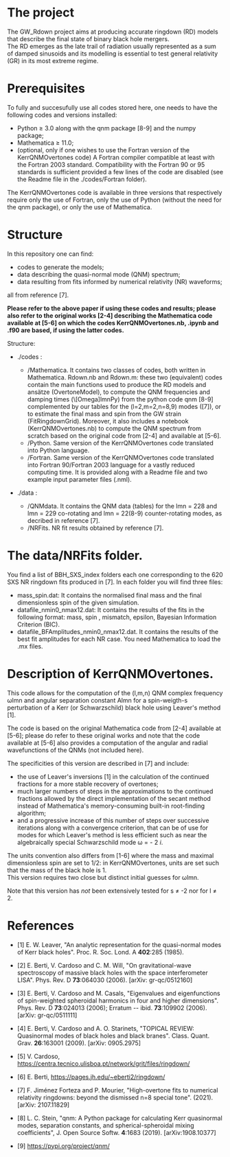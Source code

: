 # The project
 
The GW_Rdown project aims at producing accurate ringdown (RD) models that describe the final state of binary black hole mergers. <br>
The RD emerges as the late trail of radiation usually represented as a sum of damped sinusoids and its modelling is essential to test general relativity (GR) in its most extreme regime.  


# Prerequisites

To fully and succesufully use all codes stored here, one needs to have the following codes and versions installed:
* Python ≥ 3.0 along with the qnm package [8-9] and the numpy package;
* Mathematica ≥ 11.0;
* (optional, only if one wishes to use the Fortran version of the KerrQNMOvertones code) A Fortran compiler compatible at least with the Fortran 2003 standard. Compatibility with the Fortran 90 or 95 standards is sufficient provided a few lines of the code are disabled (see the Readme file in the ./codes/Fortran folder).

The KerrQNMOvertones code is available in three versions that respectively require only the use of Fortran, only the use of Python (without the need for the qnm package), or only the use of Mathematica.


# Structure

In this repository one can find: 
* codes to generate the models;
* data describing the quasi-normal mode (QNM) spectrum;
* data resulting from fits informed by numerical relativity (NR) waveforms;

all from reference [7].<br>

**Please refer to the above paper if using these codes and results; please also refer to the original works [2-4] describing the Mathematica code available at [5-6] on which the codes KerrQNMOvertones.nb, .ipynb and .f90 are based, if using the latter codes.**


Structure:
* ./codes :  
  * /Mathematica. It contains two classes of codes, both written in Mathematica. Rdown.nb and Rdown.m: these two (equivalent) codes contain the main functions                                      used to produce the RD models and ansätze (OvertoneModel), to compute the QNM frequencies and damping times (\\[Omega]lmnPy) from                                    the python code qnm [8-9] complemented by our tables for the (l=2,m=2,n=8,9) modes ([7]), or to estimate the final mass and spin
                               from the GW strain (FitRingdownGrid). 
                                   Moreover, it also includes a notebook (KerrQNMOvertones.nb) to compute the QNM spectrum from scratch based on the original code 
                               from [2-4] and available at [5-6]. 
  * /Python. Same version of the KerrQNMOvertones code translated into Python language.
  * /Fortran. Same version of the KerrQNMOvertones code translated into Fortran 90/Fortran 2003 language for a vastly reduced computing time. It is provided along with a Readme file and two example input parameter files (.nml).
                                   
* ./data :    
  * /QNMdata. It contains the QNM data (tables) for the lmn = 228 and lmn = 229 co-rotating and lmn = 22(8-9) counter-rotating modes, as decribed in reference [7].
  * /NRFits. NR fit results obtained by reference [7].                                  

# The data/NRFits folder.

You find a list of BBH_SXS_index folders each one corresponding to the 620 SXS NR ringdown fits produced in [7]. In each folder you will find three files:

* mass_spin.dat: It contains the normalised final mass and the final dimensionless spin of the given simulation.
* datafile_nmin0_nmax12.dat: It contains the results of the fits in the following format: mass, spin , mismatch, epsilon, Bayesian Information Criterion (BIC).
* datafile_BFAmplitudes_nmin0_nmax12.dat. It contains the results of the best fit amplitudes for each NR case. You need Mathematica to load the .mx files.

# Description of KerrQNMOvertones.

This code allows for the computation of the (l,m,n) QNM complex frequency ωlmn and angular separation constant Almn for a spin-weigth-s perturbation of a Kerr (or Schwarzschild) black hole using Leaver's method [1].

The code is based on the original Mathematica code from [2-4] available at [5-6]; please do refer to these original works and note that the code available at [5-6] also provides a computation of the angular and radial wavefunctions of the QNMs (not included here).

The specificities of this version are described in [7] and include:
* the use of Leaver's inversions [1] in the calculation of the continued fractions for a more stable recovery of overtones;
* much larger numbers of steps in the approximations to the continued fractions allowed by the direct implementation of the secant method instead of Mathematica's
       memory-consuming built-in root-finding algorithm;
* and a progressive increase of this number of steps over successive iterations along with a convergence criterion, that can be of use for modes for which Leaver's method is less efficient such as near the algebraically special Schwarzschild mode ω = - 2 *i*.
   
The units convention also differs from [1-6] where the mass and maximal dimensionless spin are set to 1/2: in KerrQNMOvertones, units are set such that the mass of the black hole is 1. <br>
This version requires two close but distinct initial guesses for ωlmn.

Note that this version has *not* been extensively tested for s ≠ -2 nor for l ≠ 2.
    
    
    
# References

* [1] E. W. Leaver, "An analytic representation for the quasi-normal modes of Kerr black holes".  Proc. R. Soc. Lond. A **402**:285 (1985).

* [2] E. Berti, V. Cardoso and C. M. Will, "On gravitational-wave spectroscopy of massive black holes with the space interferometer LISA".  Phys. Rev. D **73**:064030 (2006).  [arXiv: gr-qc/0512160]

* [3] E. Berti, V. Cardoso and M. Casals, "Eigenvalues and eigenfunctions of spin-weighted spheroidal harmonics in four and higher dimensions".  Phys. Rev. D **73**:024013 (2006);  Erratum -- ibid. **73**:109902 (2006).  [arXiv: gr-qc/0511111]

* [4] E. Berti, V. Cardoso and A. O. Starinets, "TOPICAL REVIEW: Quasinormal modes of black holes and black branes".  Class. Quant. Grav. **26**:163001 (2009).  [arXiv: 0905.2975]

* [5] V. Cardoso, https://centra.tecnico.ulisboa.pt/network/grit/files/ringdown/

* [6] E. Berti, https://pages.jh.edu/~eberti2/ringdown/

* [7] F. Jiménez Forteza and P. Mourier, "High-overtone fits to numerical relativity ringdowns: beyond the dismissed n=8 special tone".  (2021).  [arXiv: 2107.11829]

* [8] L. C. Stein, "qnm: A Python package for calculating Kerr quasinormal modes, separation constants, and spherical-spheroidal mixing coefficients",  J. Open Source Softw. **4**:1683 (2019). [arXiv:1908.10377]

* [9] https://pypi.org/project/qnm/
